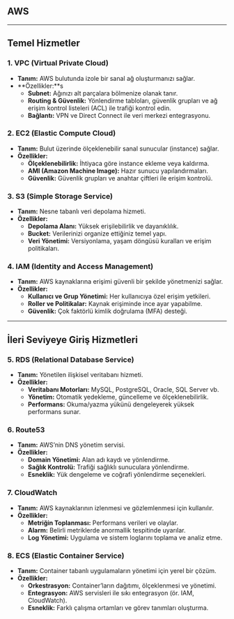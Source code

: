 ## AWS

---
## Temel Hizmetler

### 1. VPC (Virtual Private Cloud)
- **Tanım:** AWS bulutunda izole bir sanal ağ oluşturmanızı sağlar.
- **Özellikler:**s
  - **Subnet:** Ağınızı alt parçalara bölmenize olanak tanır.
  - **Routing & Güvenlik:** Yönlendirme tabloları, güvenlik grupları ve ağ erişim kontrol listeleri (ACL) ile trafiği kontrol edin.
  - **Bağlantı:** VPN ve Direct Connect ile veri merkezi entegrasyonu.

### 2. EC2 (Elastic Compute Cloud)
- **Tanım:** Bulut üzerinde ölçeklenebilir sanal sunucular (instance) sağlar.
- **Özellikler:**
  - **Ölçeklenebilirlik:** İhtiyaca göre instance ekleme veya kaldırma.
  - **AMI (Amazon Machine Image):** Hazır sunucu yapılandırmaları.
  - **Güvenlik:** Güvenlik grupları ve anahtar çiftleri ile erişim kontrolü.

### 3. S3 (Simple Storage Service)
- **Tanım:** Nesne tabanlı veri depolama hizmeti.
- **Özellikler:**
  - **Depolama Alanı:** Yüksek erişilebilirlik ve dayanıklılık.
  - **Bucket:** Verilerinizi organize ettiğiniz temel yapı.
  - **Veri Yönetimi:** Versiyonlama, yaşam döngüsü kuralları ve erişim politikaları.

### 4. IAM (Identity and Access Management)
- **Tanım:** AWS kaynaklarına erişimi güvenli bir şekilde yönetmenizi sağlar.
- **Özellikler:**
  - **Kullanıcı ve Grup Yönetimi:** Her kullanıcıya özel erişim yetkileri.
  - **Roller ve Politikalar:** Kaynak erişiminde ince ayar yapabilme.
  - **Güvenlik:** Çok faktörlü kimlik doğrulama (MFA) desteği.

---

## İleri Seviyeye Giriş Hizmetleri

### 5. RDS (Relational Database Service)
- **Tanım:** Yönetilen ilişkisel veritabanı hizmeti.
- **Özellikler:**
  - **Veritabanı Motorları:** MySQL, PostgreSQL, Oracle, SQL Server vb.
  - **Yönetim:** Otomatik yedekleme, güncelleme ve ölçeklenebilirlik.
  - **Performans:** Okuma/yazma yükünü dengeleyerek yüksek performans sunar.

### 6. Route53
- **Tanım:** AWS’nin DNS yönetim servisi.
- **Özellikler:**
  - **Domain Yönetimi:** Alan adı kaydı ve yönlendirme.
  - **Sağlık Kontrolü:** Trafiği sağlıklı sunuculara yönlendirme.
  - **Esneklik:** Yük dengeleme ve coğrafi yönlendirme seçenekleri.

### 7. CloudWatch
- **Tanım:** AWS kaynaklarının izlenmesi ve gözlemlenmesi için kullanılır.
- **Özellikler:**
  - **Metriğin Toplanması:** Performans verileri ve olaylar.
  - **Alarm:** Belirli metriklerde anormallik tespitinde uyarılar.
  - **Log Yönetimi:** Uygulama ve sistem loglarını toplama ve analiz etme.

### 8. ECS (Elastic Container Service)
- **Tanım:** Container tabanlı uygulamaların yönetimi için yerel bir çözüm.
- **Özellikler:**
  - **Orkestrasyon:** Container’ların dağıtımı, ölçeklenmesi ve yönetimi.
  - **Entegrasyon:** AWS servisleri ile sıkı entegrasyon (ör. IAM, CloudWatch).
  - **Esneklik:** Farklı çalışma ortamları ve görev tanımları oluşturma.

